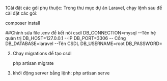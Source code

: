 1Cài đặt các gói phụ thuộc: Trong thư mục dự án Laravel, chạy lệnh sau để cài đặt các gói:    

composer install



##Chỉnh sửa file .env để kết nôi csdl 
DB_CONNECTION=mysql  --Tên hệ quản trị
DB_HOST=127.0.0.1    --IP
DB_PORT=3306         -- Cổng
DB_DATABASE=laravel  --Tên CSDL
DB_USERNAME=root
DB_PASSWORD=


2. Chạy migrations để tạo csdl

   php artisan migrate

3. khởi động server bằng lệnh:
   php artisan serve








